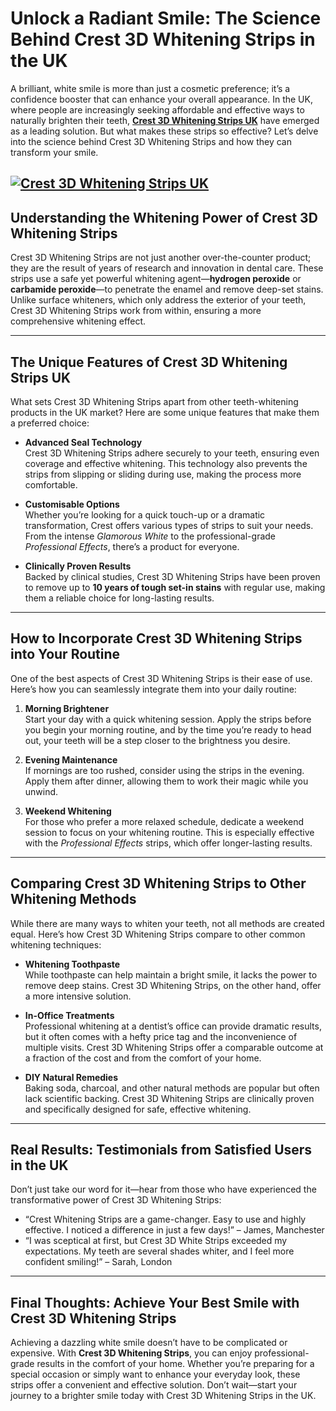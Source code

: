# Unlock a Radiant Smile: The Science Behind Crest 3D Whitening Strips in the UK

A brilliant, white smile is more than just a cosmetic preference; it’s a confidence booster that can enhance your overall appearance. In the UK, where people are increasingly seeking affordable and effective ways to naturally brighten their teeth, **[Crest 3D Whitening Strips UK](https://crest3dwhiteningstrips.co.uk/)** have emerged as a leading solution. But what makes these strips so effective? Let’s delve into the science behind Crest 3D Whitening Strips and how they can transform your smile.

[![Crest 3D Whitening Strips UK](https://crest3dwhiteningstrips.co.uk/wp-content/uploads/2024/07/crest-3d-professional-effects-teeth-whitening-strips-no-luxe_091044_450x450.webp)](https://whitesmileshop.co.uk/product/crest-professional-effects-whitestrips/)
---

## Understanding the Whitening Power of Crest 3D Whitening Strips

Crest 3D Whitening Strips are not just another over-the-counter product; they are the result of years of research and innovation in dental care. These strips use a safe yet powerful whitening agent—**hydrogen peroxide** or **carbamide peroxide**—to penetrate the enamel and remove deep-set stains. Unlike surface whiteners, which only address the exterior of your teeth, Crest 3D Whitening Strips work from within, ensuring a more comprehensive whitening effect.

---

## The Unique Features of Crest 3D Whitening Strips UK

What sets Crest 3D Whitening Strips apart from other teeth-whitening products in the UK market? Here are some unique features that make them a preferred choice:

- **Advanced Seal Technology**  
  Crest 3D Whitening Strips adhere securely to your teeth, ensuring even coverage and effective whitening. This technology also prevents the strips from slipping or sliding during use, making the process more comfortable.

- **Customisable Options**  
  Whether you’re looking for a quick touch-up or a dramatic transformation, Crest offers various types of strips to suit your needs. From the intense *Glamorous White* to the professional-grade *Professional Effects*, there’s a product for everyone.

- **Clinically Proven Results**  
  Backed by clinical studies, Crest 3D Whitening Strips have been proven to remove up to **10 years of tough set-in stains** with regular use, making them a reliable choice for long-lasting results.

---

## How to Incorporate Crest 3D Whitening Strips into Your Routine

One of the best aspects of Crest 3D Whitening Strips is their ease of use. Here’s how you can seamlessly integrate them into your daily routine:

1. **Morning Brightener**  
   Start your day with a quick whitening session. Apply the strips before you begin your morning routine, and by the time you’re ready to head out, your teeth will be a step closer to the brightness you desire.

2. **Evening Maintenance**  
   If mornings are too rushed, consider using the strips in the evening. Apply them after dinner, allowing them to work their magic while you unwind.

3. **Weekend Whitening**  
   For those who prefer a more relaxed schedule, dedicate a weekend session to focus on your whitening routine. This is especially effective with the *Professional Effects* strips, which offer longer-lasting results.

---

## Comparing Crest 3D Whitening Strips to Other Whitening Methods

While there are many ways to whiten your teeth, not all methods are created equal. Here’s how Crest 3D Whitening Strips compare to other common whitening techniques:

- **Whitening Toothpaste**  
  While toothpaste can help maintain a bright smile, it lacks the power to remove deep stains. Crest 3D Whitening Strips, on the other hand, offer a more intensive solution.

- **In-Office Treatments**  
  Professional whitening at a dentist’s office can provide dramatic results, but it often comes with a hefty price tag and the inconvenience of multiple visits. Crest 3D Whitening Strips offer a comparable outcome at a fraction of the cost and from the comfort of your home.

- **DIY Natural Remedies**  
  Baking soda, charcoal, and other natural methods are popular but often lack scientific backing. Crest 3D Whitening Strips are clinically proven and specifically designed for safe, effective whitening.

---

## Real Results: Testimonials from Satisfied Users in the UK

Don’t just take our word for it—hear from those who have experienced the transformative power of Crest 3D Whitening Strips:

- “Crest Whitening Strips are a game-changer. Easy to use and highly effective. I noticed a difference in just a few days!” – James, Manchester  
- “I was sceptical at first, but Crest 3D White Strips exceeded my expectations. My teeth are several shades whiter, and I feel more confident smiling!” – Sarah, London  

---

## Final Thoughts: Achieve Your Best Smile with Crest 3D Whitening Strips

Achieving a dazzling white smile doesn’t have to be complicated or expensive. With **Crest 3D Whitening Strips**, you can enjoy professional-grade results in the comfort of your home. Whether you’re preparing for a special occasion or simply want to enhance your everyday look, these strips offer a convenient and effective solution. Don’t wait—start your journey to a brighter smile today with Crest 3D Whitening Strips in the UK.
